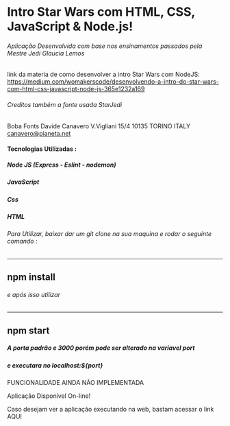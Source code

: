 # Intro Star Wars com HTML, CSS, JavaScript & Node.js!

###### Aplicação Desenvolvida com base nos ensinamentos passados pela Mestre Jedi Glaucia Lemos

link da materia de como desenvolver a intro Star Wars com NodeJS:
  https://medium.com/womakerscode/desenvolvendo-a-intro-do-star-wars-com-html-css-javascript-node-js-365e1232a169

###### Creditos também a fonte usada StarJedi

Boba Fonts
Davide Canavero
V.Vigliani 15/4
10135 TORINO
ITALY
canavero@pianeta.net 


#### Tecnologias Utilizadas : 

##### Node JS (Express - Eslint - nodemon)
##### JavaScript 
##### Css
##### HTML 

###### Para Utilizar, baixar dar um git clone na sua maquina e rodar o seguinte comando : 
------------
npm install 
------------
###### e após isso utilizar 
------------
npm start 
------------

##### A porta padrão e 3000 porém pode ser alterado na variavel port 
##### e executara no localhost:${port}

FUNCIONALIDADE AINDA NÃO IMPLEMENTADA 

Aplicação Disponível On-line!

Caso desejam ver a aplicação executando na web, bastam acessar o link AQUI